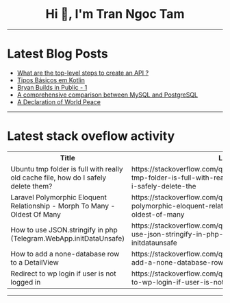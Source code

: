<h1 align="center">Hi 👋, I'm Tran Ngoc Tam</h1>

---

# Latest Blog Posts 
<!-- BLOG-POST-LIST:START -->
- [What are the top-level steps to create an API ?](https://dev.to/mbshehzad/what-are-the-top-level-steps-to-create-an-api--53nc)
- [Tipos Básicos em Kotlin](https://dev.to/oliversieto/tipos-basicos-em-kotlin-10i2)
- [Bryan Builds in Public - 1](https://dev.to/liaob/bryan-builds-in-public-1-2kek)
- [A comprehensive comparison between MySQL and PostgreSQL](https://dev.to/concerate/a-comprehensive-comparison-between-mysql-and-postgresql-53oi)
- [A Declaration of World Peace](https://dev.to/thedesirfoundation/a-declaration-of-world-peace-44o9)
<!-- BLOG-POST-LIST:END -->

---

# Latest stack oveflow activity
<table>
  <tr><th>Title</th><th>Link</th></tr>
  <!-- STACKOVERFLOW:START --><tr><td>Ubuntu tmp folder is full with really old cache file, how do I safely delete them?</td><td>https://stackoverflow.com/questions/78594422/ubuntu-tmp-folder-is-full-with-really-old-cache-file-how-do-i-safely-delete-the</td></tr><tr><td>Laravel Polymorphic Eloquent Relationship - Morph To Many - Oldest Of Many</td><td>https://stackoverflow.com/questions/78594090/laravel-polymorphic-eloquent-relationship-morph-to-many-oldest-of-many</td></tr><tr><td>How to use JSON.stringify in php &lpar;Telegram.WebApp.initDataUnsafe&rpar;</td><td>https://stackoverflow.com/questions/78594050/how-to-use-json-stringify-in-php-telegram-webapp-initdataunsafe</td></tr><tr><td>How to add a none-database row to a DetailView</td><td>https://stackoverflow.com/questions/78593892/how-to-add-a-none-database-row-to-a-detailview</td></tr><tr><td>Redirect to wp login if user is not logged in</td><td>https://stackoverflow.com/questions/78593789/redirect-to-wp-login-if-user-is-not-logged-in</td></tr><!-- STACKOVERFLOW:END -->
</table>

---


